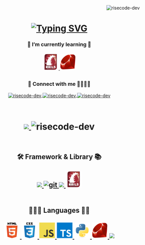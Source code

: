 <!-- ### *Hi there* 👋 :relaxed: -->

<!--
**RiseCode-Dev/RiseCode-Dev** is a ✨ _special_ ✨ repository because its `README.md` (this file) appears on your GitHub profile.

Here are some ideas to get you started:

- 🔭 I’m currently working on ...
- 🌱 I’m currently learning ...
- 👯 I’m looking to collaborate on ...
- 🤔 I’m looking for help with ...
- 💬 Ask me about ...
- 📫 How to reach me: ...
- 😄 Pronouns: ...
- ⚡ Fun fact: ...
-->

<p align="right">
  <img src="https://komarev.com/ghpvc/?username=risecode-dev&label=Profile%20views&color=FF0077&style=flat" alt="risecode-dev" />
</p>

<h1 align="center">
  <a href="">
    <img src="https://readme-typing-svg.demolab.com?font=Fira+Code&weight=700&size=50&duration=2000&pause=1000&color=FF00CC&center=true&vCenter=true&width=500&height=70&lines=Hello+World!+👋🏻;I'm+Tony+😊" alt="Typing SVG" />
  </a>
</h1>

<h3 align="center">
    🌱 I’m currently learning 🥰
  <br><br>
  <a href="https://rubyonrails.org" target="_blank" rel="noreferrer">
    <img src="https://raw.githubusercontent.com/devicons/devicon/master/icons/rails/rails-original-wordmark.svg" alt="rails" width="50"/>
  </a>
  <a href="https://www.ruby-lang.org/en/" target="_blank" rel="noreferrer">
    <img src="https://raw.githubusercontent.com/devicons/devicon/master/icons/ruby/ruby-original.svg" alt="ruby" width="50"/>
  </a>
</h3>

##

<h3 align="center">🔗 Connect with me 🫱🏻‍🫲🏻</h3>
<p align="center">
  <!--<a href="https://www.instagram.com/risecode/">
    <img src="https://img.shields.io/badge/Instagram-E4405F?style=for-the-badge&logo=instagram&logoColor=FFF" />
  </a>-->
  
  <!--<a href="https://www.linkedin.com/in/tonycardoso/">
    <img src="https://img.shields.io/badge/LinkedIn-0077B5?style=for-the-badge&logo=linkedin&logoColor=FFF" />
  </a>-->
  
  <!--<a href="">
    <img src="https://img.shields.io/badge/Gmail-333333?style=for-the-badge&logo=gmail&logoColor=F00" />
  </a>-->

  <a href="https://instagram.com/risecode" target="blank">
    <img align="center" src="https://raw.githubusercontent.com/rahuldkjain/github-profile-readme-generator/master/src/images/icons/Social/instagram.svg" alt="risecode-dev" height="30" width="40" />
  </a>
  <a href="https://linkedin.com/in/tonycardoso" target="blank">
    <img align="center" src="https://raw.githubusercontent.com/rahuldkjain/github-profile-readme-generator/master/src/images/icons/Social/linked-in-alt.svg" alt="risecode-dev" height="30" width="40" />
  </a>
  <a href="https://stackoverflow.com/users/22393696/tony-cardoso" target="blank">
    <img align="center" src="https://raw.githubusercontent.com/rahuldkjain/github-profile-readme-generator/master/src/images/icons/Social/stack-overflow.svg" alt="risecode-dev" height="30" width="40" />
  </a>
</p>
<br>

<h1 align="center">
  <a href="https://github.com/RiseCode-Dev/github-readme-stats">
    <img height=200 widht=300 align="center" src="https://github-readme-stats.vercel.app/api?username=RiseCode-Dev&show_icons=true&rank_icon=github&theme=midnight-purple&text_bold=true&text_color=00FF00&hide_border=true&border_radius=20" />
  </a>
  <a>
    <img height=200 align="center" src="https://github-readme-streak-stats.herokuapp.com/?user=RiseCode-Dev&theme=midnight-purple&hide_border=true&border_radius=20&text_color=00FF00" alt="risecode-dev" />
  </a>
<br><br>
</h1>

<!--<a href="https://github.com/RiseCode-Dev/convoychat">
    <img height=200 align="center" src="https://github-readme-stats.vercel.app/api/top-langs?username=RiseCode-Dev&layout=compact&theme=midnight-purple&langs_count=7&card_width=320&title_color=FF00CC&text_color=00FF00&hide_border=true&border_radius=20&hide_progress=false" />
  </a>-->
<!--
<a href="https://github.com/RiseCode-Dev/convoychat">
  <img height=200 align="center" src="https://github-readme-stats.vercel.app/api/top-langs?username=anuraghazra&layout=compact&theme=midnight-purple&langs_count=7&card_width=320&title_color=FF00FF&text_color=00FF00&hide_border=true&border_radius=20&hide_progress=true" />
</a>
-->

<div>
  <h2 align="center">🛠️ Framework & Library 📚
  <br><br>
    <a href="">
      <img src="https://skillicons.dev/icons?i=github" />
    </a>
    <a href="https://git-scm.com/" target="_blank" rel="noreferrer">
      <img src="https://www.vectorlogo.zone/logos/git-scm/git-scm-icon.svg" alt="git" width="50"/>
    </a>
    <a href="">
      <img src="https://skillicons.dev/icons?i=net" />
    </a>
    <a href="https://rubyonrails.org" target="_blank" rel="noreferrer">
      <img src="https://raw.githubusercontent.com/devicons/devicon/master/icons/rails/rails-original-wordmark.svg" alt="rails" width="50"/>
    </a>
    <br><br>
  </h2>
  
  <h2 align="center">👨🏻‍💻 Languages 🫶🏻
    <br><br>
    <a href="https://www.w3.org/html/" target="_blank" rel="noreferrer">
      <img src="https://raw.githubusercontent.com/devicons/devicon/master/icons/html5/html5-original-wordmark.svg" alt="html5" width="50"/>
    </a>
    <a href="https://www.w3schools.com/css/" target="_blank" rel="noreferrer">
      <img src="https://raw.githubusercontent.com/devicons/devicon/master/icons/css3/css3-original-wordmark.svg" alt="css3" width="50"/>
    </a>
    <a href="https://developer.mozilla.org/en-US/docs/Web/JavaScript" target="_blank" rel="noreferrer">
      <img src="https://raw.githubusercontent.com/devicons/devicon/master/icons/javascript/javascript-original.svg" alt="javascript" width="50"/>
    </a>
    <a href="https://www.typescriptlang.org/" target="_blank" rel="noreferrer">
      <img src="https://raw.githubusercontent.com/devicons/devicon/master/icons/typescript/typescript-original.svg" alt="typescript" width="50"/>
    </a>
    <a href="https://www.python.org" target="_blank" rel="noreferrer">
      <img src="https://raw.githubusercontent.com/devicons/devicon/master/icons/python/python-original.svg" alt="python" width="50"/>
    </a>
    <a href="https://www.ruby-lang.org/en/" target="_blank" rel="noreferrer">
      <img src="https://raw.githubusercontent.com/devicons/devicon/master/icons/ruby/ruby-original.svg" alt="ruby" width="50"/>
    </a>
    <a href="">
      <img src="https://skillicons.dev/icons?i=cpp" />
    </a>
    <br><br>
  </h2>
  
  <!--
  <p align="center">
    <a href="https://skillicons.dev">
      <img src="https://skillicons.dev/icons?i=github,git,cpp,cs,css,elixir,html,js,py,rails,ruby,rust,ts,visualstudio,vscode," />
    </a>
  </p>

![snake gif](https://github.com/RiseCode-Dev/RiseCode-Dev/blob/output/github-contribution-grid-snake.svg)
  -->
  
</div>

<!--
## Exemplo de como por links
lembrando que o '-' é para ficar como lista não ordenada
- [nome que será mostrado](https://link)<br/>
-->
